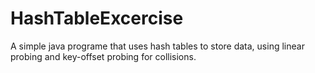 # HashTableExcercise
A simple java programe that uses hash tables to store data, using linear probing and key-offset probing for collisions.
